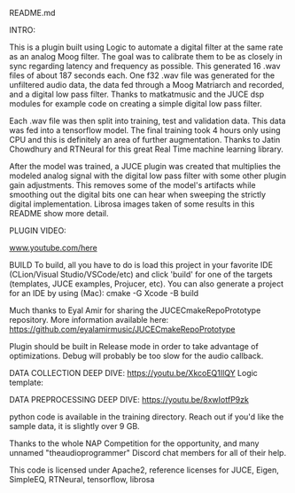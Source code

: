 README.md

INTRO:

This is a plugin built using Logic to automate a digital filter at the same rate as an analog Moog filter. The goal was to calibrate them to be as closely in sync regarding latency and frequency as possible. This generated 16 .wav files of about 187 seconds each. One f32 .wav file was generated for the unfiltered audio data, the data fed through a Moog Matriarch and recorded, and a digital low pass filter. Thanks to matkatmusic and the JUCE dsp modules for example code on creating a simple digital low pass filter.

Each .wav file was then split into training, test and validation data. This data was fed into a tensorflow model. The final training took 4 hours only using CPU and this is definitely an area of further augmentation. Thanks to Jatin Chowdhury and RTNeural for this great Real Time machine learning library. 

After the model was trained, a JUCE plugin was created that multiplies the modeled analog signal with the digital low pass filter with some other plugin gain adjustments. This removes some of the model's artifacts while smoothing out the digital bits one can hear when sweeping the strictly digital implementation. Librosa images taken of some results in this README show more detail.

PLUGIN VIDEO:

www.youtube.com/here



BUILD
To build, all you have to do is load this project in your favorite IDE (CLion/Visual Studio/VSCode/etc) and click 'build' for one of the targets (templates, JUCE examples, Projucer, etc).
You can also generate a project for an IDE by using (Mac):
cmake -G Xcode -B build

Much thanks to Eyal Amir for sharing the JUCECmakeRepoPrototype repository.
More information available here:
https://github.com/eyalamirmusic/JUCECmakeRepoPrototype

Plugin should be built in Release mode in order to take advantage of optimizations. Debug will probably be too slow for the audio callback.




DATA COLLECTION DEEP DIVE:
https://youtu.be/XkcoEQ1IlQY
Logic template:

DATA PREPROCESSING DEEP DIVE:
https://youtu.be/8xwIotfP9zk 



python code is available in the training directory. Reach out if you'd like the sample data, it is slightly over 9 GB.




Thanks to the whole NAP Competition for the opportunity, and many unnamed "theaudioprogrammer" Discord chat members for all of their help.


This code is licensed under Apache2,
reference licenses for JUCE, Eigen, SimpleEQ, RTNeural, tensorflow, librosa
